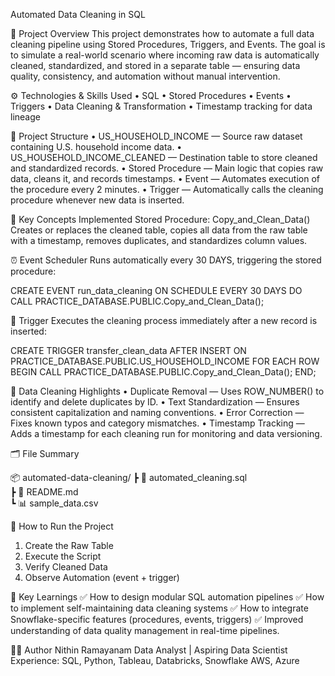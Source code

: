 Automated Data Cleaning in SQL

📘 Project Overview
This project demonstrates how to automate a full data cleaning pipeline using Stored Procedures, Triggers, and Events. The goal is to simulate a real-world scenario where incoming raw data is automatically cleaned, standardized, and stored in a separate table — ensuring data quality, consistency, and automation without manual intervention.

⚙️ Technologies & Skills Used
• SQL 
• Stored Procedures 
• Events 
• Triggers 
• Data Cleaning & Transformation
• Timestamp tracking for data lineage

🧩 Project Structure
• US_HOUSEHOLD_INCOME — Source raw dataset containing U.S. household income data.
• US_HOUSEHOLD_INCOME_CLEANED — Destination table to store cleaned and standardized records.
• Stored Procedure — Main logic that copies raw data, cleans it, and records timestamps.
• Event — Automates execution of the procedure every 2 minutes.
• Trigger — Automatically calls the cleaning procedure whenever new data is inserted.

🧠 Key Concepts Implemented
Stored Procedure: Copy_and_Clean_Data()
Creates or replaces the cleaned table, copies all data from the raw table with a timestamp, removes duplicates, and standardizes column values.

⏰ Event Scheduler
Runs automatically every 30 DAYS, triggering the stored procedure:

CREATE EVENT run_data_cleaning
  ON SCHEDULE EVERY 30 DAYS
  DO CALL PRACTICE_DATABASE.PUBLIC.Copy_and_Clean_Data();

🔄 Trigger
Executes the cleaning process immediately after a new record is inserted:

CREATE TRIGGER transfer_clean_data
AFTER INSERT ON PRACTICE_DATABASE.PUBLIC.US_HOUSEHOLD_INCOME
FOR EACH ROW
BEGIN
    CALL PRACTICE_DATABASE.PUBLIC.Copy_and_Clean_Data();
END;

🧹 Data Cleaning Highlights
• Duplicate Removal — Uses ROW_NUMBER() to identify and delete duplicates by ID.
• Text Standardization — Ensures consistent capitalization and naming conventions.
• Error Correction — Fixes known typos and category mismatches.
• Timestamp Tracking — Adds a timestamp for each cleaning run for monitoring and data versioning.

🗂️ File Summary

📦 automated-data-cleaning/
 ┣ 📜 automated_cleaning.sql   
 ┣ 📄 README.md               
 ┗ 📊 sample_data.csv  

🚀 How to Run the Project
1. Create the Raw Table
2. Execute the Script
3. Verify Cleaned Data
4. Observe Automation (event + trigger)

🧭 Key Learnings
✅ How to design modular SQL automation pipelines
✅ How to implement self-maintaining data cleaning systems
✅ How to integrate Snowflake-specific features (procedures, events, triggers)
✅ Improved understanding of data quality management in real-time pipelines.


👨‍💻 Author
Nithin Ramayanam
Data Analyst | Aspiring Data Scientist
Experience: SQL, Python, Tableau, Databricks, Snowflake AWS, Azure
